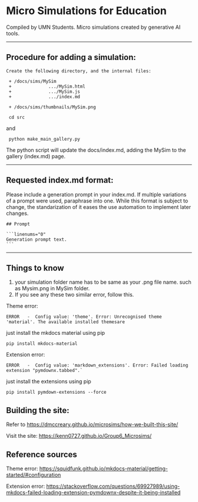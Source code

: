# Micro Simulations for Education

Compiled by UMN Students.
Micro simulations created by generative AI tools.

---

## Procedure for adding a simulation:

```
Create the following directory, and the internal files:

 + /docs/sims/MySim
 +              .../MySim.html
 +              .../MySim.js
 +              .../index.md
 
 + /docs/sims/thumbnails/MySim.png
```
```
 cd src
```
and
```
 python make_main_gallery.py
 ```
The python script will update the docs/index.md, adding the MySim to the gallery (index.md) page.

---

## Requested index.md format:

Please include a generation prompt in your index.md.  If multiple variations of a prompt were used, paraphrase into one. While this format is subject to change, the standarization of it eases the use automation to implement later changes.
 
````
## Prompt

```linenums="0"
Generation prompt text.
```
````

---
## Things to know
1. your simulation folder name has to be same as your .png file name.  such as Mysim.png in MySim folder.
2. If you see any these two similar error, follow this. 

Theme error:
```
ERROR   -  Config value: 'theme'. Error: Unrecognised theme 'material'. The available installed themesare
```
just install the mkdocs material using pip
```
pip install mkdocs-material
```

Extension error:
```
ERROR   -  Config value: 'markdown_extensions'. Error: Failed loading extension "pymdownx.tabbed".`
```
just install the extensions using pip
```
pip install pymdown-extensions --force
```




## Building the site:

Refer to https://dmccreary.github.io/microsims/how-we-built-this-site/

Visit the site: https://kenn0727.github.io/Group6_Microsims/

## Reference sources
Theme error: https://squidfunk.github.io/mkdocs-material/getting-started/#configuration

Extension error: https://stackoverflow.com/questions/69927989/using-mkdocs-failed-loading-extension-pymdownx-despite-it-being-installed